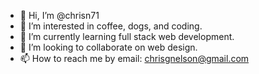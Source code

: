 - 👋 Hi, I’m @chrisn71
- 👀 I’m interested in coffee, dogs, and coding.
- 🌱 I’m currently learning full stack web development.
- 💞️ I’m looking to collaborate on web design.
- 📫 How to reach me by email: chrisgnelson@gmail.com

<!---
chrisn71/chrisn71 is a ✨ special ✨ repository because its `README.md` (this file) appears on your GitHub profile.
You can click the Preview link to take a look at your changes.
--->

